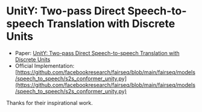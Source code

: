 # UnitY: Two-pass Direct Speech-to-speech Translation with Discrete Units

- Paper: [UnitY: Two-pass Direct Speech-to-speech Translation with Discrete Units](https://aclanthology.org/2023.acl-long.872/)
- Official Implementation: [https://github.com/facebookresearch/fairseq/blob/main/fairseq/models/speech_to_speech/s2s_conformer_unity.py](https://github.com/facebookresearch/fairseq/blob/main/fairseq/models/speech_to_speech/s2s_conformer_unity.py)

Thanks for their inspirational work.